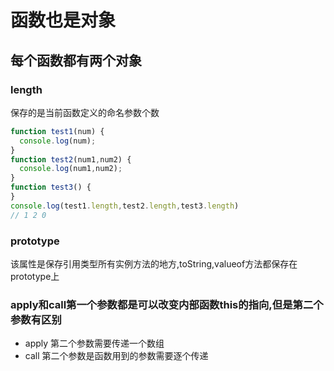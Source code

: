 # 函数也是对象

## 每个函数都有两个对象

### length

保存的是当前函数定义的命名参数个数

```js
function test1(num) {
  console.log(num);
}
function test2(num1,num2) {
  console.log(num1,num2);
}
function test3() {
}
console.log(test1.length,test2.length,test3.length)
// 1 2 0
```

### prototype
该属性是保存引用类型所有实例方法的地方,toString,valueof方法都保存在prototype上
### apply和call第一个参数都是可以改变内部函数this的指向,但是第二个参数有区别
+ apply 第二个参数需要传递一个数组
+ call 第二个参数是函数用到的参数需要逐个传递